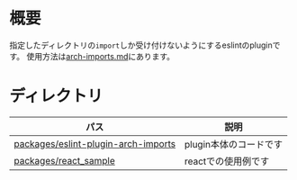 # 概要

指定したディレクトリの`import`しか受け付けないようにするeslintのpluginです。
使用方法は[arch-imports.md](packages/eslint-plugin-arch-imports/docs/rules/arch-imports.md)にあります。

# ディレクトリ
|パス|説明|
|---|---|
|[packages/eslint-plugin-arch-imports](packages/eslint-plugin-arch-imports)|plugin本体のコードです|
|[packages/react_sample](packages/react_sample)|reactでの使用例です|
